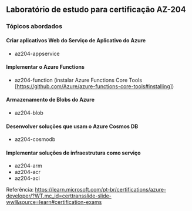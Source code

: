 
## Laboratório de estudo para certificação AZ-204
### Tópicos abordados

#### Criar aplicativos Web do Serviço de Aplicativo do Azure
- az204-appservice

#### Implementar o Azure Functions
- az204-function (instalar Azure Functions Core Tools [https://github.com/Azure/azure-functions-core-tools#installing])

#### Armazenamento de Blobs do Azure
- az204-blob

#### Desenvolver soluções que usam o Azure Cosmos DB
- az204-cosmodb

#### Implementar soluções de infraestrutura como serviço 
- az204-arm
- az204-acr
- az204-aci

Referência: https://learn.microsoft.com/pt-br/certifications/azure-developer/?WT.mc_id=certtransslide-slide-wwl&source=learn#certification-exams
